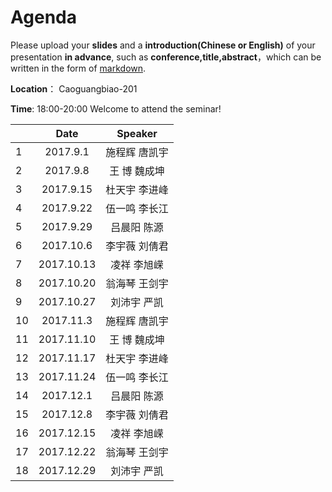# Agenda
Please upload your **slides** and a **introduction(Chinese or English)** of your presentation **in advance**,
such as **conference,title,abstract**，which can be written in the form of [markdown](http://sspai.com/25137).

**Location**： Caoguangbiao-201 

**Time**: 18:00-20:00  Welcome to attend the seminar!

||Date|Speaker|
|---|:---:|:---:|
|1|2017.9.1 |施程辉 唐凯宇| 
|2|2017.9.8|王   博 魏成坤| 
|3|2017.9.15|杜天宇 李进峰| 
|4|2017.9.22|伍一鸣 李长江| 
|5|2017.9.29|吕晨阳 陈源| 
|6|2017.10.6|李宇薇 刘倩君| 
|7|2017.10.13|凌祥	 李旭嵘 | 
|8|2017.10.20|翁海琴	王剑宇| 
|9|2017.10.27|刘沛宇  严凯| 
|10|2017.11.3|施程辉 唐凯宇 | 
|11|2017.11.10|王   博 魏成坤 | 
|12|2017.11.17|杜天宇 李进峰| 
|13|2017.11.24|伍一鸣 李长江| 
|14|2017.12.1|吕晨阳 陈源| 
|15|2017.12.8|李宇薇 刘倩君| 
|16|2017.12.15|凌祥	 李旭嵘| 
|17|2017.12.22|翁海琴	王剑宇| 
|18|2017.12.29|刘沛宇  严凯| 






